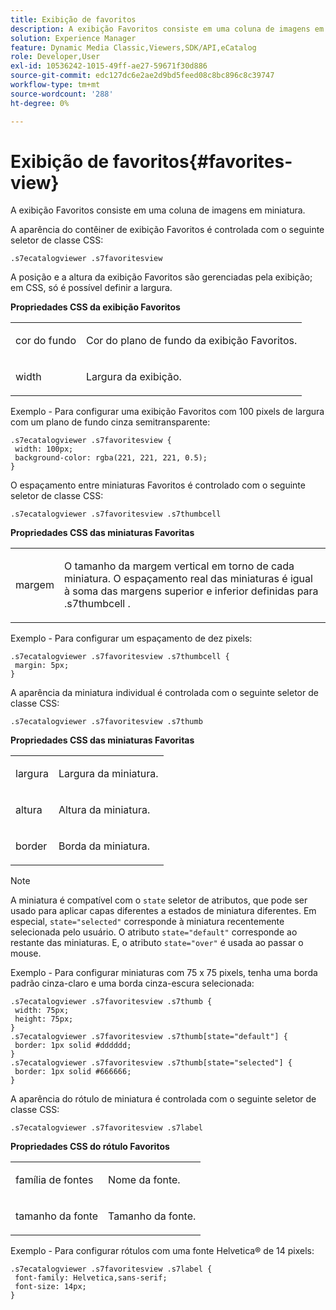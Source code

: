 ```yaml
---
title: Exibição de favoritos
description: A exibição Favoritos consiste em uma coluna de imagens em miniatura.
solution: Experience Manager
feature: Dynamic Media Classic,Viewers,SDK/API,eCatalog
role: Developer,User
exl-id: 10536242-1015-49ff-ae27-59671f30d886
source-git-commit: edc127dc6e2ae2d9bd5feed08c8bc896c8c39747
workflow-type: tm+mt
source-wordcount: '288'
ht-degree: 0%

---
```


# Exibição de favoritos{#favorites-view}

A exibição Favoritos consiste em uma coluna de imagens em miniatura.

<!--<a id="section_B6EFCCADB5A5495DAE6BBE42F7F405CB"></a>-->

A aparência do contêiner de exibição Favoritos é controlada com o seguinte seletor de classe CSS:

```
.s7ecatalogviewer .s7favoritesview
```

A posição e a altura da exibição Favoritos são gerenciadas pela exibição; em CSS, só é possível definir a largura.

**Propriedades CSS da exibição Favoritos**

<table id="table_C48C56E696304C9BAFEE71BA9EA9A174"> 
 <tbody> 
  <tr> 
   <td colname="col1"> <p> <span class="codeph"> cor do fundo </span> </p> </td> 
   <td colname="col2"> <p> Cor do plano de fundo da exibição Favoritos. </p> </td> 
  </tr> 
  <tr> 
   <td colname="col1"> <p> <span class="codeph"> width </span> </p> </td> 
   <td colname="col2"> <p>Largura da exibição. </p> </td> 
  </tr> 
 </tbody> 
</table>

Exemplo - Para configurar uma exibição Favoritos com 100 pixels de largura com um plano de fundo cinza semitransparente:

```
.s7ecatalogviewer .s7favoritesview { 
 width: 100px; 
 background-color: rgba(221, 221, 221, 0.5); 
}
```

O espaçamento entre miniaturas Favoritos é controlado com o seguinte seletor de classe CSS:

```
.s7ecatalogviewer .s7favoritesview .s7thumbcell
```

**Propriedades CSS das miniaturas Favoritas**

<table id="table_EED8CE63D805458196DE0E87C7E9945F"> 
 <tbody> 
  <tr> 
   <td colname="col1"> <p> <span class="codeph"> margem </span> </p> </td> 
   <td colname="col2"> <p> O tamanho da margem vertical em torno de cada miniatura. O espaçamento real das miniaturas é igual à soma das margens superior e inferior definidas para <span class="codeph"> .s7thumbcell </span>. </p> </td> 
  </tr> 
 </tbody> 
</table>

Exemplo - Para configurar um espaçamento de dez pixels:

```
.s7ecatalogviewer .s7favoritesview .s7thumbcell { 
 margin: 5px; 
}
```

A aparência da miniatura individual é controlada com o seguinte seletor de classe CSS:

```
.s7ecatalogviewer .s7favoritesview .s7thumb
```

**Propriedades CSS das miniaturas Favoritas**

<table id="table_6F5B1438CAFA49E9B33400C6970ABDA1"> 
 <tbody> 
  <tr> 
   <td colname="col1"> <p> <span class="codeph"> largura </span> </p> </td> 
   <td colname="col2"> <p>Largura da miniatura. </p> </td> 
  </tr> 
  <tr> 
   <td colname="col1"> <p> <span class="codeph"> altura </span> </p> </td> 
   <td colname="col2"> <p>Altura da miniatura. </p> </td> 
  </tr> 
  <tr> 
   <td colname="col1"> <p> <span class="codeph"> border </span> </p> </td> 
   <td colname="col2"> <p>Borda da miniatura. </p> </td> 
  </tr> 
 </tbody> 
</table>

>[!NOTE]
>
>A miniatura é compatível com o `state` seletor de atributos, que pode ser usado para aplicar capas diferentes a estados de miniatura diferentes. Em especial, `state="selected"` corresponde à miniatura recentemente selecionada pelo usuário. O atributo `state="default"` corresponde ao restante das miniaturas. E, o atributo `state="over"` é usada ao passar o mouse.

Exemplo - Para configurar miniaturas com 75 x 75 pixels, tenha uma borda padrão cinza-claro e uma borda cinza-escura selecionada:

```
.s7ecatalogviewer .s7favoritesview .s7thumb { 
 width: 75px; 
 height: 75px;  
} 
.s7ecatalogviewer .s7favoritesview .s7thumb[state="default"] { 
 border: 1px solid #dddddd; 
} 
.s7ecatalogviewer .s7favoritesview .s7thumb[state="selected"] { 
 border: 1px solid #666666; 
}
```

A aparência do rótulo de miniatura é controlada com o seguinte seletor de classe CSS:

```
.s7ecatalogviewer .s7favoritesview .s7label
```

**Propriedades CSS do rótulo Favoritos**

<table id="table_B41339A16ACB46CB87D3EB1FD05FA2CD"> 
 <tbody> 
  <tr> 
   <td colname="col1"> <p> <span class="codeph"> família de fontes </span> </p> </td> 
   <td colname="col2"> <p>Nome da fonte. </p> </td> 
  </tr> 
  <tr> 
   <td colname="col1"> <p> <span class="codeph"> tamanho da fonte </span> </p> </td> 
   <td colname="col2"> <p>Tamanho da fonte. </p> </td> 
  </tr> 
 </tbody> 
</table>

Exemplo - Para configurar rótulos com uma fonte Helvetica® de 14 pixels:

```
.s7ecatalogviewer .s7favoritesview .s7label { 
 font-family: Helvetica,sans-serif; 
 font-size: 14px; 
}
```
